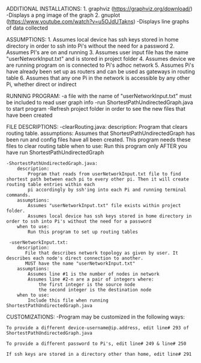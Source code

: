 ADDITIONAL INSTALLATIONS: 
    1. graphviz (https://graphviz.org/download/)
        -Displays a png image of the graph
    2. gnuplot (https://www.youtube.com/watch?v=u5OJdUTakns)
        -Displays line graphs of data collected
    
    

ASSUMPTIONS:
    1. Assumes local device has ssh keys stored in home directory in order to ssh into Pi's without the need for a password
    2. Assumes PI's are on and running 
    3. Assumes user input file has the name "userNetworkInput.txt" and is stored in project folder
    4. Assumes device we are running program on is connected to Pi's adhoc network
    5. Assumes Pi's have already been set up as routers and can be used as gateways in routing table
    6. Assumes that any one Pi in the network is accessible by any other Pi, whether direct or indirect
    

RUNNING PROGRAM:
    -a file with the name of "userNetworkInput.txt" must be included to read user graph info
    -run ShortestPathUndirectedGraph.java to start program
    -Refresh project folder in order to see the new files that have been created


FILE DESCRIPTIONS: 
    -clearRouting.java: 
        description:
            Program that clears routing table. 
        assumptions:
            Assumes that ShortestPathUndirectedGraph has been run and config files have all been created. This program needs these files to clear routing table
        when to use:
            Run this program only AFTER you have run ShortestPathUndirectedGraph

    -ShortestPathUndirectedGraph.java: 
        description:
            Program that reads from userNetworkInput.txt file to find shortest path between each pi to every other pi. Then it will create routing table entries within each
            pi accordingly by ssh'ing into each Pi and running terminal commands.  
        assumptions:
            Assumes "userNetworkInput.txt" file exists within project folder.
            Assumes local device has ssh keys stored in home directory in order to ssh into Pi's without the need for a password
        when to use:
            Run this program to set up routing tables

     -userNetworkInput.txt: 
        description:
           File that describes network topology as given by user. It describes each node's direct connection to another.
           MUST have the name "userNetworkInput.txt"
        assumptions:
            Assumes line #1 is the number of nodes in network 
            Assumes line #2-n are a pair of integers where: 
                the first integer is the source node
                the second integer is the destination node
        when to use:
            Include this file when running ShortestPathUndirectedGraph.java

CUSTOMIZATIONS: 
    -Program may be customized in the following ways: 

    To provide a different device-username@ip.address, edit line# 293 of ShortestPathUndirectedGraph.java

    To provide a different password to Pi's, edit line# 249 & line# 250

    If ssh keys are stored in a directory other than home, edit line# 291
        

